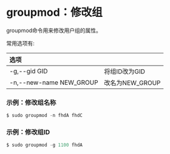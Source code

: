 
groupmod：修改组
========================================================
groupmod命令用来修改用户组的属性。

常用选项有:

| 选项 |  |
| :------------- | :------------- |
| -g,--gid GID | 将组ID改为GID |
| -n,--new-name NEW_GROUP | 改名为NEW_GROUP |

### 示例：修改组名称
```powershell
$ sudo groupmod -n fhdA fhdC
```
### 示例：修改组ID
```powershell
$ sudo groupmod -g 1100 fhdA
```
